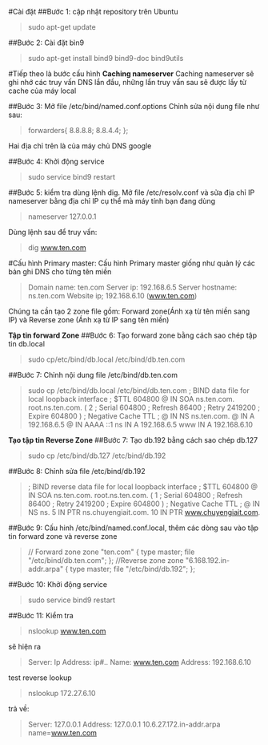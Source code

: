 #Cài đặt
##Bước 1: cập nhật repository trên Ubuntu
> sudo apt-get update

##Bước 2: Cài đặt bìn9
> sudo apt-get install bind9 bind9-doc bind9utils


#Tiếp theo là bước cấu hình
**Caching nameserver**
Caching nameserver sẽ ghi nhớ các truy vấn DNS lần đầu, những lần truy vấn sau sẽ được lấy từ cache của máy local

##Bước 3:
Mở file /etc/bind/named.conf.options
Chỉnh sửa nội dung file như sau:

> forwarders{
>	8.8.8.8;
>	8.8.4.4;
> };

Hai địa chỉ trên là của máy chủ DNS google 

##Bước 4: Khởi động service 
> sudo service bind9 restart 

##Bước 5: 
kiểm tra dùng lệnh dig. Mở file /etc/resolv.conf và sửa địa chỉ IP nameserver bằng địa chỉ IP cụ thể mà máy tính bạn đang dùng

> nameserver 127.0.0.1

Dùng lệnh sau để truy vấn:
> dig www.ten.com

#Cấu hình Primary master:
Cấu hình Primary master giống như quản lý các bản ghi DNS cho từng tên miền 
> Domain name: ten.com
> Server ip: 192.168.6.5
> Server hostname: ns.ten.com
> Website ip; 192.168.6.10 (www.ten.com)

Chúng ta cần tạo 2 zone file gồm: Forward zone(Ánh xạ từ tên miền sang IP) và Reverse zone (Ánh xạ từ IP sang tên miền)

**Tập tin forward Zone**
##Bước 6:
Tạo forward zone bằng cách sao chép tập tin db.local
> sudo cp/etc/bind/db.local /etc/bind/db.ten.com

##Bước 7: 
Chỉnh nội dung file /etc/bind/db.ten.com 


> sudo cp /etc/bind/db.local /etc/bind/db.ten.com
> ; BIND data file for local loopback interface
> ;
> $TTL    604800
> @ IN SOA ns.ten.com. root.ns.ten.com. (
>                              2         ; Serial
>                        604800         ; Refresh
>                         86400         ; Retry
>                       2419200         ; Expire
>                         604800 )       ; Negative Cache TTL
> ;
> @       IN      NS      ns.ten.com.
> @       IN      A       192.168.6.5
> @       IN      AAAA    ::1
> ns      IN      A       192.168.6.5
> www     IN    A    192.168.6.10
 
**Tạo tập tin Reverse Zone**
##Bước 7:
Tạo db.192 bằng cách sao chép db.127
> sudo cp /etc/bind/db.127 /etc/bind/db.192

##Bước 8: 
Chỉnh sửa file /etc/bind/db.192

> ; BIND reverse data file for local loopback interface
> ;
> $TTL    604800
> @ IN SOA ns.ten.com. root.ns.ten.com. (
>                              1         ; Serial
>                        604800         ; Refresh
>                          86400         ; Retry
>                        2419200         ; Expire
>                         604800 )       ; Negative Cache TTL
> ;
> @      IN      NS      ns.
> 5      IN      PTR     ns.chuyengiait.com.
> 10     IN      PTR     www.chuyengiait.com.

##Bước 9:
Cấu hinh /etc/bind/named.conf.local, thêm các dòng sau vào tập tin forward zone và reverse zone
> // Forward zone
> zone "ten.com" {
>	type master;
>	file "/etc/bind/db.ten.com";
> };
> //Reverse zone
> zone "6.168.192.in-addr.arpa" {
>	type master;
>	file "/etc/bind/db.192";
> };

##Bước 10: Khởi động service 
> sudo service bind9 restart 

##Bước 11: Kiểm tra

> nslookup www.ten.com


sẽ hiện ra 
> Server: Ip
> Address: ip#..
> Name: www.ten.com
> Address: 192.168.6.10


test reverse lookup
> nslookup 172.27.6.10

trả về:
> Server: 127.0.0.1
> Address: 127.0.0.1
> 10.6.27.172.in-addr.arpa name=www.ten.com 




